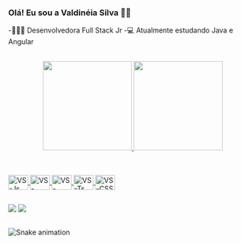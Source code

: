 ### Olá! Eu sou a Valdinéia Silva 👩🏽
-👩🏽‍💻 Desenvolvedora Full Stack Jr
-💻 Atualmente estudando Java e Angular

<div align="center">
  <a href="https://github.com/vsilva-code"><br><a href="https://www.linkedin.com/in/valdineiads/">
  <img height="180em" src="https://github-readme-stats.vercel.app/api?username=vsilva-code&show_icons=true&theme=dracula&include_all_commits=true&count_private=true"/>
  <img height="180em" src="https://github-readme-stats.vercel.app/api/top-langs/?username=vsilva-code&layout=compact&langs_count=7&theme=dracula"/>
</div>

##

<div style="display: inline_block"><br>
  <img align="center" alt="VS-Js" height="30" width="40" src="https://cdn.jsdelivr.net/gh/devicons/devicon/icons/javascript/javascript-original.svg">

  <img align="center" alt="VS-Java" height="30" width="40" src="https://cdn.jsdelivr.net/gh/devicons/devicon/icons/java/java-original-wordmark.svg" />

  <img align="center" alt="VS-Html" height="30" width="40" src="https://cdn.jsdelivr.net/gh/devicons/devicon/icons/html5/html5-original-wordmark.svg" />

  <img align="center" alt="VS-Ts" height="30" width="40" src="https://cdn.jsdelivr.net/gh/devicons/devicon/icons/typescript/typescript-original.svg" />

  <img align="center" alt="VS-CSS" height="30" width="40" src="https://cdn.jsdelivr.net/gh/devicons/devicon/icons/css3/css3-original-wordmark.svg" />  
 
  ##
 
<div> 
  
<div>
  <a href = "mailto:valzinha.vsilva@gmail.com"><img src="https://img.shields.io/badge/-Gmail-%23333?style=for-the-badge&logo=gmail&logoColor=white" target="_blank"></a>
  <a href="https://www.linkedin.com/in/valdineiads/" target="_blank"><img src="https://img.shields.io/badge/-LinkedIn-%230077B5?style=for-the-badge&logo=linkedin&logoColor=white" target="_blank"></a>
  
  ##
![Snake animation](https://github.com/vsilva-code/blob/output/github-contribution-grid-snake.svg)
  
</div>



